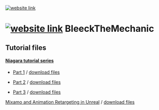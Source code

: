 [![website link](https://raw.githubusercontent.com/Bleeck/bleeck.github.com/master/assets/images/cA4aKEIPQrerBnp1yGHv_IMG_9534-3-2.jpg)](https://bleeck.github.io)


# [![website link](https://raw.githubusercontent.com/Bleeck/bleeck.github.com/master/assets/images/favicon.png)](https://bleeck.github.io) BleeckTheMechanic


## Tutorial files

#### [Niagara tutorial series](https://www.youtube.com/playlist?list=PLcDcPCfgLOnCzYTufd6DXOJ-6-oacih_D)

* [Part 1](https://bleeck.github.io/niagara/2020/01/11/niagara-tutorial-series-part1.html) / [download files](https://github.com/Bleeck/BleeckTheMechanic/tree/Niagara_StarterFiles_Part2)

* [Part 2](https://youtu.be/ftIlR_G1HIk) / [download files](https://github.com/Bleeck/BleeckTheMechanic/tree/Niagara_StarterFiles_Part2)

* [Part 3](https://trello.com/b/jvOj18Ra/bleeck-the-mechanic) / [download files](https://github.com/Bleeck/BleeckTheMechanic/tree/Niagara_StarterFiles_Part3)

[Mixamo and Animation Retargeting in Unreal](https://bleeck.github.io/blender/2020/01/07/Mixamo-and-Animation-Retargeting-in-Unreal.html) / [download files](https://github.com/Bleeck/BleeckTheMechanic/tree/Mixamo_and_Animation_Retargeting_in_Unreal)
